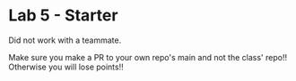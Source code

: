 # Lab 5 - Starter

Did not work with a teammate. 

Make sure you make a PR to your own repo's main and not the class' repo!! Otherwise you will lose points!!
